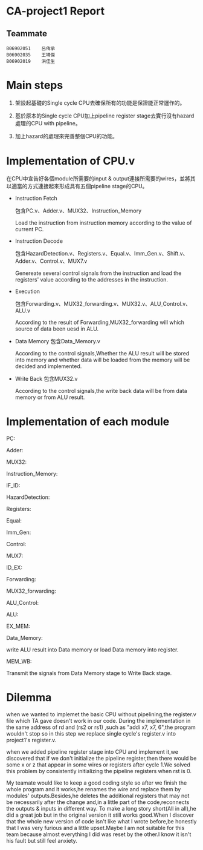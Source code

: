 # CA-project1     Report
## Teammate
	B06902051    呂侑承
    B06902035    王靖傑
    B06902019    洪佳生
# Main steps
1. 架設起基礎的Single cycle CPU去確保所有的功能是保證能正常運作的。

2. 基於原本的Single cycle CPU加上pipeline register stage去實行沒有hazard處理的CPU with pipeline。

3. 加上hazard的處理來完善整個CPU的功能。

# Implementation of CPU.v
在CPU中宣告好各個module所需要的input & output連接所需要的wires，並將其以適當的方式連接起來形成具有五個pipeline stage的CPU。

*    Instruction Fetch

        包含PC.v、Adder.v、MUX32、Instruction_Memory
            
        Load the instruction from instruction memory according to the value of current PC.

*    Instruction Decode
    
        包含HazardDetection.v、Registers.v、Equal.v、Imm_Gen.v、Shift.v、Adder.v、Control.v、MUX7.v
        
        Genereate several control signals from the instruction and load the registers' value according to the addresses in the instruction. 

*    Execution
        
        包含Forwarding.v、MUX32_forwarding.v、MUX32.v、ALU_Control.v、ALU.v
        
        According to the result of Forwarding,MUX32_forwarding will which source of data been uesd in ALU.

*    Data Memory
        包含Data_Memory.v
        
        According to the control signals,Whether the ALU result will be stored into memory and whether data will be loaded from the memory will be decided and implemented.

*    Write Back
        包含MUX32.v
        
        According to the control signals,the write back data will be from data memory or from ALU result.

# Implementation of each module
PC:

Adder:

MUX32:

Instruction_Memory:

IF_ID:

HazardDetection:

Registers:

Equal:

Imm_Gen:

Control:

MUX7:

ID_EX:

Forwarding:

MUX32_forwarding:

ALU_Control:

ALU:

EX_MEM:

Data_Memory:

write ALU result into Data memory or load Data memory into register.

MEM_WB:

Transmit the signals from Data Memory stage to Write Back stage.

# Dilemma
when we wanted to implemet the basic CPU without pipelining,the register.v file which TA gave doesn't work in our code.
During the implementation in the same address of rd and (rs2 or rs1) ,such as "addi x7, x7, 6",the program wouldn't stop so in this step we replace single cycle's register.v into project1's register.v.

when we added pipeline register stage into CPU and implement it,we discovered that if we don't initialize the pipeline register,then there would be some x or z that appear in some wires or registers after cycle 1.We solved this problem by consistently initializing the pipeline registers when rst is 0.

My teamate would like to keep a good coding style so after we finish the whole program and it works,he renames the wire and replace them by modules' outputs.Besides,he deletes the additional registers that may not be necessarily after the change and,in a little part of the code,reconnects the outputs & inputs in different way. To make a long story short(All in all),he did a great job but in the original version it still works good.When I discover that the whole new version of code isn't like what I wrote before,be honestly that I was very furious and a little upset.Maybe I am not suitable for this team because almost everything I did was reset by the other.I know it isn't his fault but still feel anxiety.